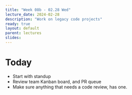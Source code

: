 ```yaml
---
title: "Week 08b - 02.28 Wed"
lecture_date: 2024-02-28
description: "Work on legacy code projects"
ready: true
layout: default
parent: lectures
slides:
---
```


# Today

* Start with standup
* Review team Kanban board, and PR queue
* Make sure anything that needs a code review, has one.

